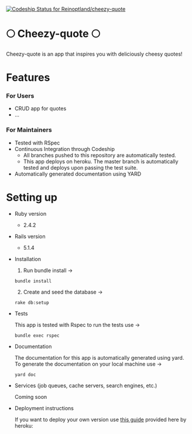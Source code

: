 [ ![Codeship Status for Reinoptland/cheezy-quote](https://app.codeship.com/projects/b21a2b60-897b-0135-396b-4ea0e6564655/status?branch=master)](https://app.codeship.com/projects/248649)

# :full_moon: Cheezy-quote :full_moon:

Cheezy-quote is an app that inspires you with deliciously cheesy quotes!

# Features

### For Users
* CRUD app for quotes
* ...

### For Maintainers
* Tested with RSpec
* Continuous Integration through Codeship
  * All branches pushed to this repository are automatically tested.
  * This app deploys on heroku. The master branch is automatically tested and deploys upon passing the test suite.
* Automatically generated documentation using YARD


# Setting up

* Ruby version
  * 2.4.2
* Rails version
  * 5.1.4

* Installation
  1. Run bundle install ->  
    ```
    bundle install
    ```
  2. Create and seed the database ->
    ```  
    rake db:setup
    ```
* Tests


  This app is tested with Rspec to run the tests use ->
  ```
  bundle exec rspec
  ```

* Documentation


  The documentation for this app is automatically generated using yard.
  To generate the documentation on your local machine use ->
  ```
  yard doc
  ```

* Services (job queues, cache servers, search engines, etc.)

  Coming soon

* Deployment instructions

  If you want to deploy your own version use [this guide](https://devcenter.heroku.com/articles/getting-started-with-ruby#set-up) provided here by heroku:
